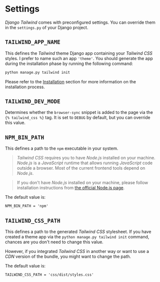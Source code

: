 # Settings

_Django Tailwind_ comes with preconfigured settings. You can override them in
the `settings.py` of your Django project.

## `TAILWIND_APP_NAME`

This defines the _Tailwind_ theme Django app containing your _Tailwind CSS_
styles. I prefer to name such an app `'theme'`. You should generate the app
during the installation phase by running the following command:

```html
python manage.py tailwind init
```

Please refer to the [Installation](installation.md) section for more information
on the installation process.

## `TAILWIND_DEV_MODE`

Determines whether the `browser-sync` snippet is added to the page via the
`{% tailwind_css %}` tag. It is set to `DEBUG` by default, but you can override
this value.

## `NPM_BIN_PATH`

This defines a path to the `npm` executable in your system.

> _Tailwind CSS_ requires you to have _Node.js_ installed on your machine.
> _Node.js_ is a _JavaScript_ runtime that allows running _JavaScript_ code
> outside a browser. Most of the current frontend tools depend on _Node.js_.

> If you don't have _Node.js_ installed on your machine, please follow
> installation instructions from
> [the official Node.js page](https://nodejs.org/).

The default value is:

```html
NPM_BIN_PATH = 'npm'
```

## `TAILWIND_CSS_PATH`

This defines a path to the generated _Tailwind CSS_ stylesheet. If you have
created a theme app via the `python manage.py tailwind init` command, chances
are you don't need to change this value.

However, if you integrated _Tailwind CSS_ in another way or want to use a _CDN_
version of the bundle, you might want to change the path.

The default value is:

```html
TAILWIND_CSS_PATH = 'css/dist/styles.css'
```
